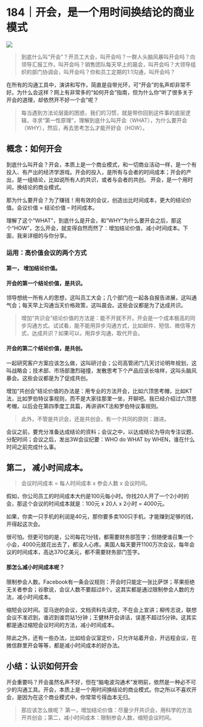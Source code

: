 # 184｜开会，是一个用时间换结论的商业模式

![](../img/0b0dac8ba3dd05dd00c535a60363feb8.jpg)

> 到底什么叫“开会”？开员工大会，叫开会吗？一群人头脑风暴叫开会吗？向领导汇报工作，叫开会吗？销售团队每天早上的晨会，叫开会吗？大领导组织的部门协调会，叫开会吗？你和员工定期的1:1沟通，叫开会吗？

在所有的沟通工具中，演讲和写作，简直是自带光环，可“开会”的名声却非常不好。为什么会这样？网上有非常多的“如何开会”指南，但为什么你“听了很多关于开会的道理，却依然开不好一个会”呢？

> 每当遇到方法论层面的困惑，我们的习惯，就是带你回到这件事的底层逻辑，寻求“第一性原理”，理解到底什么叫开会（WHAT），为什么要开会（WHY），然后，再去思考怎么才能开好会（HOW）。

## 概念：如何开会

到底什么叫开会？开会，本质上是一个商业模式，和一切商业活动一样，是一个有投入、有产出的经济学游戏。开会的投入，是所有与会者的时间成本；开会的产出，是一组结论，比如说所有人的共识，或者与会者的共创。 开会，是一个用时间，换结论的商业模式。

那为什么要开会？为了赚钱！用有效的会议，创造出比时间成本，更大的结论价值。会议价值 = 结论价值 – 时间成本。

理解了这个“WHAT”，到底什么是开会，和“WHY”为什么要开会之后，那这个“HOW”，怎么开会，就变得自然而然了：增加结论价值，减小时间成本。下面，我来详细的与你分享。

### 运用：高价值会议的两个方式

#### 第一， 增加结论价值。

#### 开会的第一个结论价值，是共识。

领导想统一所有人的思想，这叫员工大会；几个部门在一起各自报告进展，这叫通气会；每天早上沟通当天价格政策，这叫晨会。这些会议都是为了达成共识。

> 增加“共识会”结论价值的方法是：能不开就不开。开会是一个成本极高的同步沟通方式。试试看，能不能用异步沟通方式，比如邮件、短信、微信等方式，达成共识？如果可以，用异步沟通，取代开会。

#### 开会的第二个结论价值，是共创。

一起研究客户方案应该怎么做，这叫研讨会；公司高管闭门几天讨论明年规划，这叫战略会；技术部、市场部激烈碰撞，发散思考下个产品应该长啥样，这叫头脑风暴会。这些会议都是为了促成共创。

增加“共创会”结论价值的办法是：用专业的方法开会，比如六顶思考帽，比如KT法，比如罗伯特议事规则，而不是大家往那里一坐，开聊吧。我已经介绍过六顶思考帽，以后会在第四季度工具篇，再讲讲KT法和罗伯特议事规则。

> 此外，不管是共识会，还是共创会，有一个共同的原则：跟进。

会议之前，要充分准备达成结论的资料；会议之中，以达成结论为导向专注议题、分配时间；会议之后，发出3W会议纪要：WHO do WHAT by WHEN，谁在什么时间之前完成什么事。

## 第二， 减小时间成本。

> 会议时间成本 = 每人时间成本 x 参会人数 x 会议时间。

假如，你公司员工的时间成本大约是100元每小时。你找20人开了一个2小时的会，那这个会议的时间成本就是：100元 x 20人 x 2小时 = 4000元。

如果，你卖一只手机的利润是40元，那你要多卖100只手机，才能赚到足够的钱，开得起这次会。

很可怕。但更可怕的是，公司每花1分钱，都需要财务部签字；但随便谁召集一个小会，4000元就花出去了，都没人心疼。美国人每天要开1100万次会议，每年会议的时间成本，高达370亿美元，都不需要财务部门签字。

#### 那怎么减小时间成本呢？

限制参会人数。Facebook有一条会议规则：开会时只能定一张比萨饼；苹果拒绝无关者参会；谷歌说，会议人数不要超过8个。这其实都是通过限制参会人数的方法，减小时间成本。

缩短会议时间。亚马逊的会议，文档资料先读完，不在会上宣讲；柳传志说，联想会议不准迟到，谁迟到谁罚站1分钟；王健林开会讲话，误差不超过5分钟。这其实都是通过缩短会议时间的方法，减小时间成本。

除此之外，还有一些办法，比如给会议室定价，只允许站着开会，开远程会议，在微信群里开会等等，都是减小时间成本的好办法。

## 小结：认识如何开会

开会重要吗？开会虽然名声不好，但在“脑电波沟通术”发明前，依然是一种必不可少的沟通工具。开会，本质上是一个用时间换结论的商业模式。你之所以不喜欢开会，是因为在这个商业模式中，你常常亏得血本无归。

> 那应该怎么做呢？ 第一，增加结论价值：尽量少开共识会，用科学的方法开共创会；第二，减小时间成本：限制参会人数，缩短会议时间。